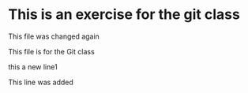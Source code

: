 # This is an exercise for the git class

This file was changed again

This file is for the Git class

this a new line1

This line was added

